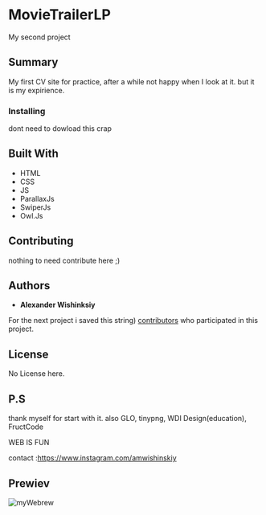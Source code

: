 # MovieTrailerLP

My second project 

## Summary
My first CV site for practice, after a while not happy when I look at it. but it is my expirience.

### Installing

dont need to dowload this crap


## Built With

* HTML
* CSS
* JS
* ParallaxJs
* SwiperJs
* Owl.Js

## Contributing

nothing to need contribute here ;)


## Authors

* **Alexander Wishinksiy** 

For the next project i saved this string) [contributors](#) who participated in this project.

## License

No License here.

## P.S

thank myself for start with it.
also GLO, tinypng, WDI Design(education), FructCode

WEB IS FUN

contact :https://www.instagram.com/amwishinskiy
## Prewiev
![myWebrew](https://user-images.githubusercontent.com/11227748/154946329-00c06224-6573-41a1-a213-cdb60ebb659f.jpg)
